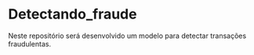 # Detectando_fraude

Neste repositório será desenvolvido um modelo para detectar transações fraudulentas.
